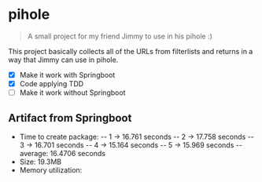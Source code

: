 # pihole
> A small project for my friend Jimmy to use in his pihole :) 

This project basically collects all of the URLs from filterlists and returns in a way that Jimmy can use in pihole.

- [x] Make it work with Springboot
- [x] Code applying TDD
- [ ] Make it work without Springboot

## Artifact from Springboot
- Time to create package: 
 -- 1 -> 16.761 seconds
 -- 2 -> 17.758 seconds
 -- 3 -> 16.701 seconds
 -- 4 -> 15.164 seconds
 -- 5 -> 15.969 seconds
 -- average: 16.4706 seconds
- Size: 19.3MB
- Memory utilization: 